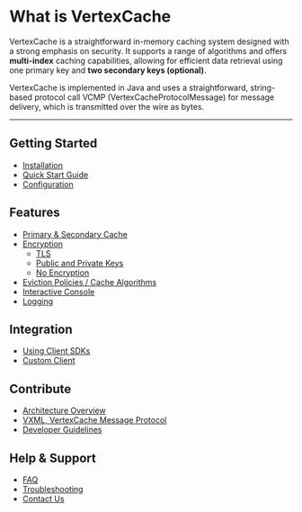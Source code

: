 <!--
  Title: VertexCache
  Description: VertexCache is a straightforward in-memory caching system designed with a strong emphasis on security. It supports a range of algorithms and offers multi-index caching capabilities, allowing for efficient data retrieval using one primary key and two secondary keys. 
 
  Author: jasonlam604
  -->
<meta name='keywords' content='in-memory cache, caching, java, data structure, database'>

# What is VertexCache
VertexCache is a straightforward in-memory caching system designed with a strong emphasis on security. It supports a 
range of algorithms and offers **multi-index** caching capabilities, allowing for efficient data retrieval using one primary 
key and **two secondary keys (optional)**.

VertexCache is implemented in Java and uses a straightforward, string-based protocol call VCMP (VertexCacheProtocolMessage) for message delivery, which is transmitted over the wire as bytes.

---
   
## Getting Started
- [Installation](https://github.com/jasonlam604/VertexCache/wiki/Installation)
- [Quick Start Guide](https://github.com/jasonlam604/VertexCache/wiki/Quick-Start-Guide)
- [Configuration](https://github.com/jasonlam604/VertexCache/wiki/Configuration)

## Features
- [Primary & Secondary Cache](https://github.com/jasonlam604/VertexCache/wiki/Primary-and-Secondary-Cache)
- [Encryption](https://github.com/jasonlam604/VertexCache/wiki/Encryption)
  - [TLS](https://github.com/jasonlam604/VertexCache/wiki/Encryption-with-TLS)
  - [Public and Private Keys](https://github.com/jasonlam604/VertexCache/wiki/Encryption-with-Public-and-Private-Keys)
  - [No Encryption](https://github.com/jasonlam604/VertexCache/wiki/No-Encryption)
- [Eviction Policies / Cache Algorithms](https://github.com/jasonlam604/VertexCache/wiki/Eviction-Policies-Cache-Algorithms)
- [Interactive Console](https://github.com/jasonlam604/VertexCache/wiki/Interactive-Console)
- [Logging](Logging)

## Integration
- [Using Client SDKs](Using-Client-SDKs)
- [Custom Client](Using-Custom-Client)

## Contribute
- [Architecture Overview](Architecture-Overview)
- [VXML, VertexCache Message Protocol](VertexCache-Message-Protocol)
- [Developer Guidelines](Developer-Guidelines)

## Help & Support
- [FAQ](FAQ)
- [Troubleshooting](Troubleshooting)
- [Contact Us](Contact)
